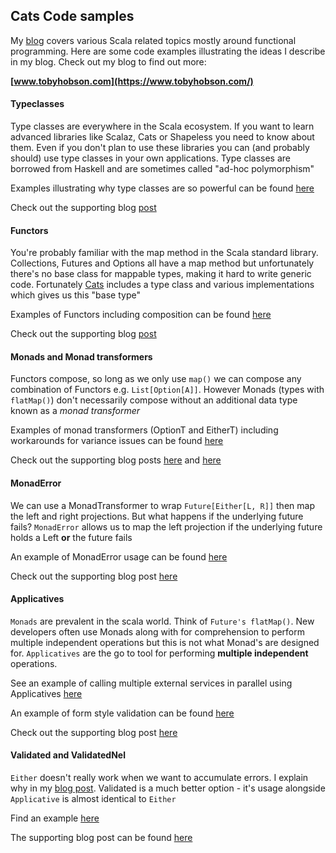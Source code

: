 ## Cats Code samples

My [blog](https://www.tobyhobson.com/) covers various Scala related topics mostly around functional programming. 
Here are some code examples illustrating the ideas I describe in my blog. Check out my blog to find out more:

**[www.tobyhobson.com](https://www.tobyhobson.com/)**

#### Typeclasses

Type classes are everywhere in the Scala ecosystem. If you want to learn advanced libraries like Scalaz, Cats or Shapeless 
you need to know about them. Even if you don't plan to use these libraries you can (and probably should) 
use type classes in your own applications. Type classes are borrowed from Haskell and are sometimes called "ad-hoc polymorphism"

Examples illustrating why type classes are so powerful can be found [here](src/main/scala/uk/co/tobyhobson/Typeclasses.scala)

Check out the supporting blog [post](https://www.tobyhobson.com/posts/cats/typeclasses/)

#### Functors

You're probably familiar with the map method in the Scala standard library. Collections, Futures and Options all have a map 
method but unfortunately there's no base class for mappable types, making it hard to write generic code. 
Fortunately [Cats](https://typelevel.org/cats/) includes a type class and various implementations which gives us this "base type"

Examples of Functors including composition can be found [here](src/main/scala/uk/co/tobyhobson/cats/Functors.scala)

Check out the supporting blog [post](https://www.tobyhobson.com/posts/cats/functors/)

#### Monads and Monad transformers

Functors compose, so long as we only use `map()` we can compose any combination of Functors e.g. `List[Option[A]]`. However
Monads (types with `flatMap()`) don't necessarily compose without an additional data type known as a *monad transformer*

Examples of monad transformers (OptionT and EitherT) including workarounds for variance issues can be found 
[here](src/main/scala/uk/co/tobyhobson/cats/MonadTransformers.scala)

Check out the supporting blog posts [here](https://www.tobyhobson.com/posts/cats/monoids/) 
and [here](https://www.tobyhobson.com/posts/cats/monad-transformers/)

#### MonadError

We can use a MonadTransformer to wrap `Future[Either[L, R]]` then map the left and right projections. But what happens if
the underlying future fails? `MonadError` allows us to map the left projection if the underlying future holds a 
Left **or** the future fails

An example of MonadError usage can be found [here](src/main/scala/uk/co/tobyhobson/cats/MonadErrors.scala)

Check out the supporting blog post [here](https://www.tobyhobson.com/posts/cats/monad-error/)

#### Applicatives

`Monads` are prevalent in the scala world. Think of `Future's flatMap()`. New developers often use Monads along with
for comprehension to perform multiple independent operations but this is not what Monad's are designed for. `Applicatives`
are the go to tool for performing **multiple independent** operations.

See an example of calling multiple external services in parallel using Applicatives [here](src/main/scala/uk/co/tobyhobson/cats/ApplicativeFutures.scala)

An example of form style validation can be found [here](src/main/scala/uk/co/tobyhobson/cats/ApplicativeValidation.scala)

Check out the supporting blog post [here](https://www.tobyhobson.com/posts/cats/applicatives-vs-monads/)

#### Validated and ValidatedNel

`Either` doesn't really work when we want to accumulate errors. I explain why in my [blog post](https://www.tobyhobson.com/cats-validated/). 
Validated is a much better option - it's usage alongside `Applicative` is almost identical to `Either`

Find an example [here](src/main/scala/uk/co/tobyhobson/cats/ValidatedNels.scala)

The supporting blog post can be found [here](https://www.tobyhobson.com/posts/cats/validated/)
